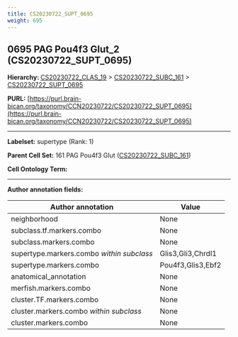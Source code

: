 ```yaml
---
title: CS20230722_SUPT_0695
weight: 695
---
```

## 0695 PAG Pou4f3 Glut_2 (CS20230722_SUPT_0695)
<b>Hierarchy: </b>
[CS20230722_CLAS_19](../CS20230722_CLAS_19) >
[CS20230722_SUBC_161](../CS20230722_SUBC_161) >
[CS20230722_SUPT_0695](../CS20230722_SUPT_0695)

**PURL:** [https://purl.brain-bican.org/taxonomy/CCN20230722/CS20230722_SUPT_0695](https://purl.brain-bican.org/taxonomy/CCN20230722/CS20230722_SUPT_0695)

---


**Labelset:** supertype (Rank: 1)

**Parent Cell Set:** 161 PAG Pou4f3 Glut ([CS20230722_SUBC_161](../CS20230722_SUBC_161))



**Cell Ontology Term:** 

[MARKER GENES.]: #


---

[TRANSFERRED ANNOTATIONS.]: #


[AUTHOR ANNOTATION FIELDS.]: #


**Author annotation fields:**

| Author annotation | Value |
|-------------------|-------|
|neighborhood|None|
|subclass.tf.markers.combo|None|
|subclass.markers.combo|None|
|supertype.markers.combo _within subclass_|Glis3,Gli3,Chrdl1|
|supertype.markers.combo|Pou4f3,Glis3,Ebf2|
|anatomical_annotation|None|
|merfish.markers.combo|None|
|cluster.TF.markers.combo|None|
|cluster.markers.combo _within subclass_|None|
|cluster.markers.combo|None|
